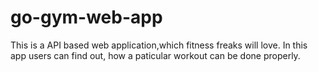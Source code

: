 # go-gym-web-app
This is a API based web application,which fitness freaks will love. In this app users can find out, how a paticular workout can be done properly.
